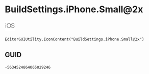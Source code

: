 # BuildSettings.iPhone.Small@2x
![](/img/BuildSettings.iPhone.Small@2x.png)

``` CSharp
EditorGUIUtility.IconContent("BuildSettings.iPhone.Small@2x")
```
## GUID
```
-5634524864065029246
```
